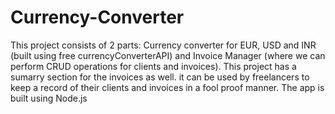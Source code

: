 # Currency-Converter
This project consists of 2 parts: Currency converter for EUR, USD and INR (built using free currencyConverterAPI) and Invoice Manager (where we can perform CRUD operations for clients and invoices). This project has a sumarry section for the invoices as well. it can be used by freelancers to keep a record of their clients and invoices in a fool proof manner. The app is built using Node.js
